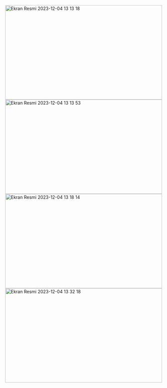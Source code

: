 <img width="500" height="300" alt="Ekran Resmi 2023-12-04 13 13 18" src="https://github.com/mrvozturk/Northwind_Redux/assets/133267808/e4daa674-975a-447a-89e0-c38e3fc5deb8">

<img width="500" height="300" alt="Ekran Resmi 2023-12-04 13 13 53" src="https://github.com/mrvozturk/Northwind_Redux/assets/133267808/32452999-fd27-4ffb-b17d-e6de15cbade4">

<img width="500" height="300" alt="Ekran Resmi 2023-12-04 13 18 14" src="https://github.com/mrvozturk/Northwind_Redux/assets/133267808/cdb8f691-9d39-425c-9792-aaca4f2d7726">

<img width="500" height="300" alt="Ekran Resmi 2023-12-04 13 32 18" src="https://github.com/mrvozturk/Northwind_Redux/assets/133267808/be8aad4f-d3cd-4b49-b38b-5211ccb08bdf">
